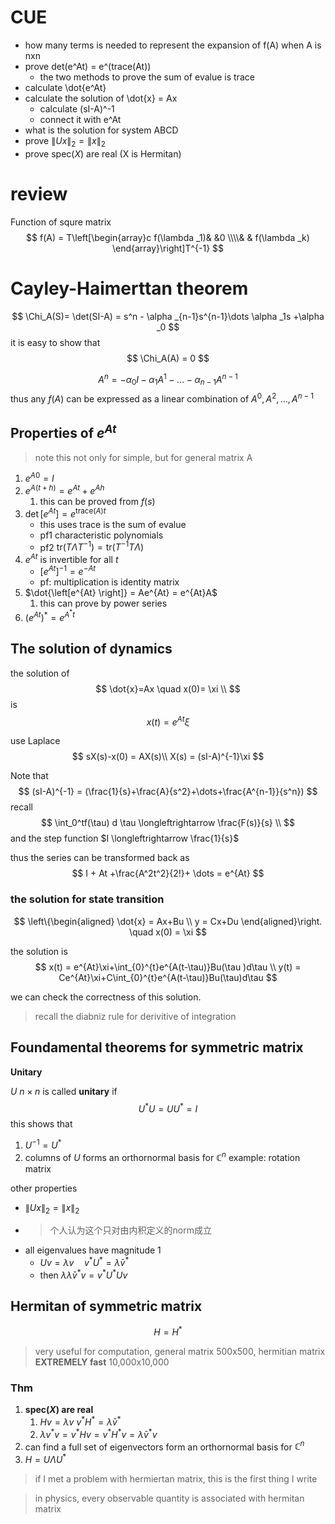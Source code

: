 # CUE
- how many terms is needed to represent the expansion of f(A) when A is nxn
- prove det(e^At) = e^(trace(At))
  - the two methods to prove the sum of evalue is trace
- calculate \dot{e^At}
- calculate the solution of \dot{x} = Ax
  - calculate (sI-A)^-1
  - connect it with e^At
- what is the solution for system ABCD
- prove $\left\|Ux \right\|_2 = \left\|x \right\|_2$
- prove $\text{spec}(X)$ are real (X is Hermitan)
# review
Function of squre matrix
$$
f(A) = T\left[\begin{array}c f(\lambda _1)& &0 \\\\& & f(\lambda _k) \end{array}\right]T^{-1} 
$$

# Cayley-Haimerttan theorem

$$
\Chi_A(S)= \det(SI-A) = s^n - \alpha _{n-1}s^{n-1}\dots \alpha _1s +\alpha _0
$$
it is easy to show that 
$$
\Chi_A(A) = 0
$$

$$
A^n = -\alpha_{0}I-\alpha_{1}A^{1}-\dots-\alpha_{n-1}A^{n-1}
$$
thus any $f(A)$ can be expressed as a linear combination of $A^{0},A^{2},\dots,A^{n-1}$


## Properties of $e^{At}$
> note this not only for simple, but for general matrix A
1. $e^{A0} = I$
2. $e^{A(t+h)} = e^{At}+e^{Ah}$
   1. this can be proved from $f(s)$
3. $\det \left[ e^{At} \right] = e^{\text{trace}(A)t}$
   - this uses trace is the sum of evalue
   - pf1 characteristic polynomials
   - pf2 $\text{tr}(T\Lambda T^{-1}) = \text{tr}(T^{-1}T\Lambda )$
4. $e^{At}$ is invertible for all $t$
   - $\left[ e^{At} \right]^{-1} = e^{-At}$
   - pf: multiplication is identity matrix
5. $\dot{\left[e^{At}  \right]} = Ae^{At} = e^{At}A$ 
   1. this can prove by power series
6. $(e^{At})^{*} = e^{A^*t}$

## The solution of dynamics
the solution of
$$
\dot{x}=Ax \quad x(0)= \xi \\
$$
is
$$
x(t) = e^{At}\xi
$$

use Laplace
$$
sX(s)-x(0) = AX(s)\\
X(s) = (sI-A)^{-1}\xi
$$

Note that 
$$
(sI-A)^{-1} = (\frac{1}{s}+\frac{A}{s^2}+\dots+\frac{A^{n-1}}{s^n})
$$
recall
$$
\int_0^tf(\tau) d \tau \longleftrightarrow \frac{F(s)}{s} \\
$$
and the step function $I \longleftrightarrow \frac{1}{s}$

thus the series can be transformed back as 
$$
I + At +\frac{A^2t^2}{2!}+ \dots  = e^{At}
$$

### the solution for state transition
$$
\left\{\begin{aligned} \dot{x} = Ax+Bu \\
y = Cx+Du \end{aligned}\right. 
\quad x(0) = \xi
$$

the solution is 
$$
x(t) = e^{At}\xi+\int_{0}^{t}e^{A(t-\tau)}Bu(\tau )d\tau \\
y(t) = Ce^{At}\xi+C\int_{0}^{t}e^{A(t-\tau)}Bu(\tau)d\tau 
$$

we can check the correctness of this solution. 
> recall the diabniz rule for derivitive of integration

## Foundamental theorems for symmetric matrix
**Unitary**

$U$ $n\times n$ is called **unitary** if 
$$
U^*U = UU^* = I
$$
this shows that
1. $U^{-1} = U^*$
2. columns of $U$ forms an orthornormal basis for $\mathbb{C}^n$
example: rotation matrix

other properties
- $\left\|Ux \right\|_2 = \left\|x \right\|_2$
- > 个人认为这个只对由内积定义的norm成立
- all eigenvalues have magnitude 1
  - $Uv = \lambda v\quad v^*U^* = \bar{\lambda}v^*$
  - then $\lambda \bar{\lambda }v^*v = v^*U^*Uv$

## Hermitan of symmetric matrix
$$
H = H^*
$$
> very useful for computation, general matrix 500x500, hermitian matrix **EXTREMELY fast** 10,000x10,000

### Thm

1. **$\text{spec}(X)$ are real**
   1. $Hv = \lambda v$ $v^*H^* = \bar{\lambda}v^*$
   2. $\lambda v^*v = v^*Hv = v^*H^*v = \bar{\lambda} v^*v$
2. can find a full set of eigenvectors form an orthornormal basis for $\mathbb{C}^n$
3. $H = U\Lambda U^*$

> if I met a problem with hermiertan matrix, this is the first thing I write

>in physics, every observable quantity is associated with hermitan matrix